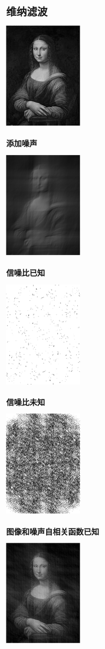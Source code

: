 # 维纳滤波
![](result/result_origin.png)
## 添加噪声
![](result/result_noise.png)
## 信噪比已知
![](result/result_know.png)
## 信噪比未知
![](result/result_unkonw.png)
## 图像和噪声自相关函数已知
![](result/result_best.png)